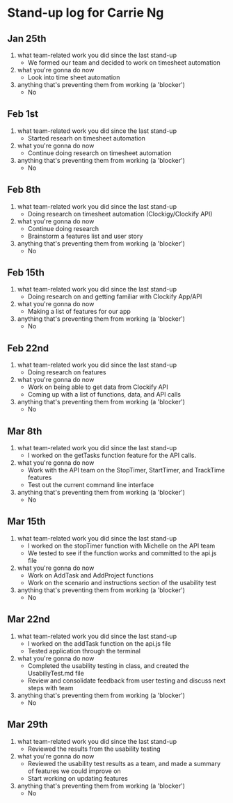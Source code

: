 # Stand-up log for Carrie Ng

## Jan 25th
1. what team-related work you did since the last stand-up
    - We formed our team and decided to work on timesheet automation 
2. what you're gonna do now
    - Look into time sheet automation
3. anything that's preventing them from working (a 'blocker')
    - No

## Feb 1st
1. what team-related work you did since the last stand-up
    - Started researh on timesheet automation
2. what you're gonna do now
    - Continue doing research on timesheet automation
3. anything that's preventing them from working (a 'blocker')
    - No

## Feb 8th
1. what team-related work you did since the last stand-up
    - Doing research on timesheet automation (Clockigy/Clockify API)
2. what you're gonna do now
    - Continue doing research
    - Brainstorm a features list and user story
3. anything that's preventing them from working (a 'blocker')
    - No

## Feb 15th
1. what team-related work you did since the last stand-up
    - Doing research on and getting familiar with Clockify App/API
2. what you're gonna do now
    - Making a list of features for our app
3. anything that's preventing them from working (a 'blocker')
    - No

## Feb 22nd
1. what team-related work you did since the last stand-up
    - Doing research on features
2. what you're gonna do now
    - Work on being able to get data from Clockify API
    - Coming up with a list of functions, data, and API calls
3. anything that's preventing them from working (a 'blocker')
    - No

## Mar 8th
1. what team-related work you did since the last stand-up
    - I worked on the getTasks function feature for the API calls. 
2. what you're gonna do now
    - Work with the API team on the StopTimer, StartTimer, and TrackTime features
    - Test out the current command line interface
3. anything that's preventing them from working (a 'blocker')
    - No

## Mar 15th
1. what team-related work you did since the last stand-up
    - I worked on the stopTimer function with Michelle on the API team 
    - We tested to see if the function works and committed to the api.js file 
2. what you're gonna do now
    - Work on AddTask and AddProject functions
    - Work on the scenario and instructions section of the usability test
3. anything that's preventing them from working (a 'blocker')
    - No

## Mar 22nd
1. what team-related work you did since the last stand-up
    - I worked on the addTask function on the api.js file
    - Tested application through the terminal 
2. what you're gonna do now
    - Completed the usability testing in class, and created the UsabiliyTest.md file 
    - Review and consolidate feedback from user testing and discuss next steps with team
3. anything that's preventing them from working (a 'blocker')
    - No

## Mar 29th
1. what team-related work you did since the last stand-up
    - Reviewed the results from the usability testing
2. what you're gonna do now
    - Reviewed the usability test results as a team, and made a summary of features we could improve on
    - Start working on updating features
3. anything that's preventing them from working (a 'blocker')
    - No
